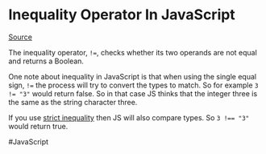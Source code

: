 # Inequality Operator In JavaScript

[Source](https://developer.mozilla.org/en-US/docs/Web/JavaScript/Reference/Operators/Inequality)

The inequality operator, `!=`, checks whether its two operands are not equal and returns a Boolean.

One note about inequality in JavaScript is that when using the single equal sign, `!=` the process will try to convert the types to match. So for example `3 != "3"` would return false. So in that case JS thinks that the integer three is the same as the string character three.

If you use [strict inequality](https://developer.mozilla.org/en-US/docs/Web/JavaScript/Reference/Operators/Strict_inequality) then JS will also compare types. So `3 !== "3"` would return true.

#JavaScript
